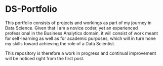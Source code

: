 # DS-Portfolio

This portfolio consists of projects and workings as part of my journey in Data Science. Given that I am a novice coder, yet an experienced professional in the Business Analytics domain, it will consist of work meant for self-learning as well as for academic purposes, which will in turn hone my skills toward achieving the role of a Data Scientist.

This repository is therefore a work in progress and continual improvement will be noticed right from the first post.
